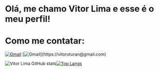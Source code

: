 # Olá, me chamo Vitor Lima e esse é o meu perfil!

# Como me contatar:
[![Gmail](https://img.shields.io/badge/Gmail-D14836?style=for-the-badge&logo=gmail&logoColor=white)](https://vitoroturan@gmail.com)
[![Gmail]([https://img.shields.io/badge/Gmail-D14836?style=for-the-badge&logo=gmail&logoColor=white](https://img.shields.io/badge/WhatsApp-25D366?style=for-the-badge&logo=whatsapp&logoColor=white))](https://vitoroturan@gmail.com) 



![Vitor Lima GitHub stats](https://github-readme-stats.vercel.app/api?username=Vitoroturan2905&show_icons=true&theme=synthwave)[![Top Langs](https://github-readme-stats.vercel.app/api/top-langs/?username=Vitoroturan2905&layout=compact)](https://github.com/Vitoroturan2905/github-readme-stats) 
